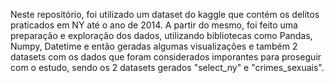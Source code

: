Neste repositório, foi utilizado um dataset do kaggle que contém os delitos praticados em NY até o ano de 2014.
A partir do mesmo, foi feito uma preparação e exploração dos dados, utilizando bibliotecas como Pandas, Numpy, Datetime e então geradas algumas visualizações e também 2 datasets com os dados que foram considerados imporantes para proseguir com o estudo, sendo os 2 datasets gerados "select_ny" e "crimes_sexuais".

